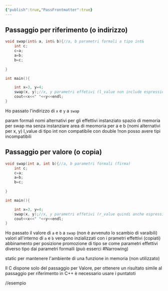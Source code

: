```yaml
---
{"publish":true,"PassFrontmatter":true}
---
```



## Passaggio per riferimento (o indirizzo)

```c++
void swap(int& a, int& b){//a, b parametri formali a tipo int&
	int c;
	c=a;
	a=b;
	b=c;
	
}

int main(){

	int x=3, y=4;
	swap(x, y);//x, y parametri effetivi (l_value non include espressioni)
	cout<<x<<" "<<y<<endl;
}
```

Ho passato l'indirizzo di `x` e `y` a `swap`

param formali nomi alternativi per gli effettivi
instanziato spazio di memoria per swap ma senza instanziare area di meomoria per a e b (nomi alternativi per x, y) 
l_value di tipo int non compatibile con double !non posso avere tipi incompatibili



## Passaggio per valore (o copia)
```c++
void swap(int a, int b){//a, b parametri formali (firma)
	int c;
	c=a;
	a=b;
	b=c;
	
}

int main(){

	int x=3, y=4;
	swap(x, y);//x, y parametri effetivi (r_value quindi anche espressioni)
	cout<<x<<" "<<y<<endl;
}
```

Ho passato il valore di `a` e `b` a `swap` (non è avvenuto lo scambio di varaibili)
valori all'interno di `a` e `b` vengono inzializzati con i prametri effettivi (copiati)
abbinamento per posizione
promozione di tipo se come parametri effettivi diverso tipo dai parametri formaili (può esserci #Narrowing)

static per mantenere l'ambiente di una funzione in memoria (non utilizzato)

Il C dispone solo del passaggio per Valore, per ottenere un risultato simile al passaggio per riferimento in C++ è necessario usare i puntatoti

//esempio